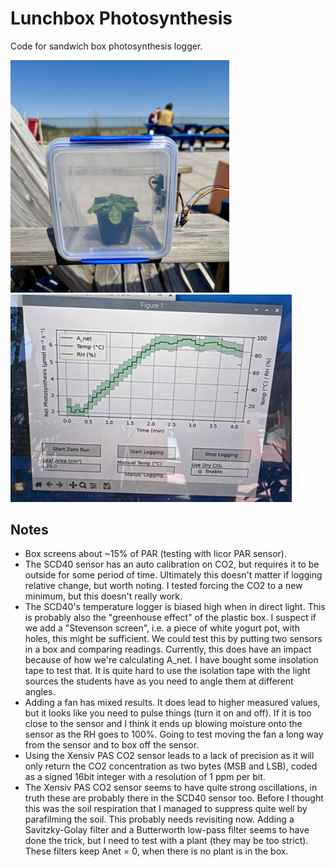 # Lunchbox Photosynthesis

Code for sandwich box photosynthesis logger.


<p float="left">
  <img src="img/IMG_6177.jpg" width="350" />
  <img src="img/plot.JPG" width="450" />
</p>

## Notes

- Box screens about ~15% of PAR (testing with licor PAR sensor).
- The SCD40 sensor has an auto calibration on CO2, but requires it to be outside for some period of time. Ultimately this doesn't matter if logging relative change, but worth noting. I tested forcing the CO2 to a new minimum, but this doesn't really work.
- The SCD40's temperature logger is biased high when in direct light. This is probably also the "greenhouse effect" of the plastic box. I suspect if we add a "Stevenson screen", i.e. a piece of white yogurt pot, with holes, this might be sufficient. We could test this by putting two sensors in a box and comparing readings. Currently, this does have an impact because of how we're calculating A_net. I have bought some insolation tape to test that. It is quite hard to use the isolation tape with the light sources the students have as you need to angle
them at different angles.
- Adding a fan has mixed results. It does lead to higher measured values, but it looks like you need to pulse things (turn it on and off). If it is too close to the sensor and I think it ends up blowing moisture onto the sensor as the RH goes to 100%. Going to test moving the fan a long way from the sensor and to box off the sensor.
- Using the Xensiv PAS CO2 sensor leads to a lack of precision as it will only return the CO2 concentration as two bytes (MSB and LSB), coded as a signed 16bit integer with a resolution of 1 ppm per bit.
- The Xensiv PAS CO2 sensor seems to have quite strong oscillations, in truth these are probably there in the SCD40 sensor too. Before I thought this was the soil respiration that I managed to suppress quite well by parafilming the soil. This probably needs revisiting now. Adding a Savitzky-Golay filter and a Butterworth low-pass filter seems to have done the trick, but I need to test with a plant (they may be too strict). These filters keep Anet = 0, when there is no plant is in the box.
